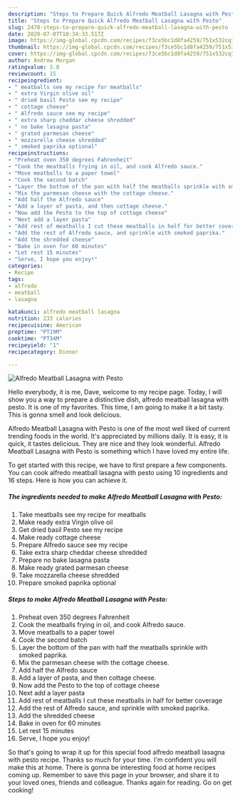 ```yaml
---
description: "Steps to Prepare Quick Alfredo Meatball Lasagna with Pesto"
title: "Steps to Prepare Quick Alfredo Meatball Lasagna with Pesto"
slug: 2470-steps-to-prepare-quick-alfredo-meatball-lasagna-with-pesto
date: 2020-07-07T10:34:33.517Z
image: https://img-global.cpcdn.com/recipes/f3ce5bc1d8fa4259/751x532cq70/alfredo-meatball-lasagna-with-pesto-recipe-main-photo.jpg
thumbnail: https://img-global.cpcdn.com/recipes/f3ce5bc1d8fa4259/751x532cq70/alfredo-meatball-lasagna-with-pesto-recipe-main-photo.jpg
cover: https://img-global.cpcdn.com/recipes/f3ce5bc1d8fa4259/751x532cq70/alfredo-meatball-lasagna-with-pesto-recipe-main-photo.jpg
author: Andrew Morgan
ratingvalue: 3.8
reviewcount: 15
recipeingredient:
- " meatballs see my recipe for meatballs"
- " extra Virgin olive oil"
- " dried basil Pesto see my recipe"
- " cottage cheese"
- " Alfredo sauce see my recipe"
- " extra sharp cheddar cheese shredded"
- " no bake lasagna pasta"
- " grated parmesan cheese"
- " mozzarella cheese shredded"
- " smoked paprika optional"
recipeinstructions:
- "Preheat oven 350 degrees Fahrenheit"
- "Cook the meatballs frying in oil, and cook Alfredo sauce."
- "Move meatballs to a paper towel"
- "Cook the second batch"
- "Layer the bottom of the pan with half the meatballs sprinkle with smoked paprika."
- "Mix the parmesan cheese with the cottage cheese."
- "Add half the Alfredo sauce"
- "Add a layer of pasta, and then cottage cheese."
- "Now add the Pesto to the top of cottage cheese"
- "Next add a layer pasta"
- "Add rest of meatballs I cut these meatballs in half for better coverage"
- "Add the rest of Alfredo sauce, and sprinkle with smoked paprika."
- "Add the shredded cheese"
- "Bake in oven for 60 minutes"
- "Let rest 15 minutes"
- "Serve, I hope you enjoy!"
categories:
- Recipe
tags:
- alfredo
- meatball
- lasagna

katakunci: alfredo meatball lasagna 
nutrition: 233 calories
recipecuisine: American
preptime: "PT19M"
cooktime: "PT34M"
recipeyield: "1"
recipecategory: Dinner

---
```



![Alfredo Meatball Lasagna with Pesto](https://img-global.cpcdn.com/recipes/f3ce5bc1d8fa4259/751x532cq70/alfredo-meatball-lasagna-with-pesto-recipe-main-photo.jpg)

Hello everybody, it is me, Dave, welcome to my recipe page. Today, I will show you a way to prepare a distinctive dish, alfredo meatball lasagna with pesto. It is one of my favorites. This time, I am going to make it a bit tasty. This is gonna smell and look delicious.

Alfredo Meatball Lasagna with Pesto is one of the most well liked of current trending foods in the world. It's appreciated by millions daily. It is easy, it is quick, it tastes delicious. They are nice and they look wonderful. Alfredo Meatball Lasagna with Pesto is something which I have loved my entire life.




To get started with this recipe, we have to first prepare a few components. You can cook alfredo meatball lasagna with pesto using 10 ingredients and 16 steps. Here is how you can achieve it.

<!--inarticleads1-->

##### The ingredients needed to make Alfredo Meatball Lasagna with Pesto:

1. Take  meatballs see my recipe for meatballs
1. Make ready  extra Virgin olive oil
1. Get  dried basil Pesto see my recipe
1. Make ready  cottage cheese
1. Prepare  Alfredo sauce see my recipe
1. Take  extra sharp cheddar cheese shredded
1. Prepare  no bake lasagna pasta
1. Make ready  grated parmesan cheese
1. Take  mozzarella cheese shredded
1. Prepare  smoked paprika optional




<!--inarticleads2-->

##### Steps to make Alfredo Meatball Lasagna with Pesto:

1. Preheat oven 350 degrees Fahrenheit
1. Cook the meatballs frying in oil, and cook Alfredo sauce.
1. Move meatballs to a paper towel
1. Cook the second batch
1. Layer the bottom of the pan with half the meatballs sprinkle with smoked paprika.
1. Mix the parmesan cheese with the cottage cheese.
1. Add half the Alfredo sauce
1. Add a layer of pasta, and then cottage cheese.
1. Now add the Pesto to the top of cottage cheese
1. Next add a layer pasta
1. Add rest of meatballs I cut these meatballs in half for better coverage
1. Add the rest of Alfredo sauce, and sprinkle with smoked paprika.
1. Add the shredded cheese
1. Bake in oven for 60 minutes
1. Let rest 15 minutes
1. Serve, I hope you enjoy!




So that's going to wrap it up for this special food alfredo meatball lasagna with pesto recipe. Thanks so much for your time. I'm confident you will make this at home. There is gonna be interesting food at home recipes coming up. Remember to save this page in your browser, and share it to your loved ones, friends and colleague. Thanks again for reading. Go on get cooking!
